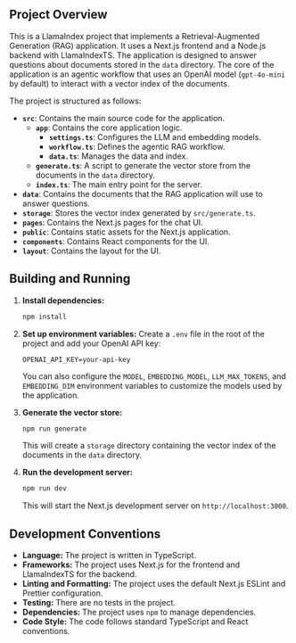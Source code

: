 ## Project Overview

This is a LlamaIndex project that implements a Retrieval-Augmented Generation (RAG) application. It uses a Next.js frontend and a Node.js backend with LlamaIndexTS. The application is designed to answer questions about documents stored in the `data` directory. The core of the application is an agentic workflow that uses an OpenAI model (`gpt-4o-mini` by default) to interact with a vector index of the documents.

The project is structured as follows:

- **`src`**: Contains the main source code for the application.
  - **`app`**: Contains the core application logic.
    - **`settings.ts`**: Configures the LLM and embedding models.
    - **`workflow.ts`**: Defines the agentic RAG workflow.
    - **`data.ts`**: Manages the data and index.
  - **`generate.ts`**: A script to generate the vector store from the documents in the `data` directory.
  - **`index.ts`**: The main entry point for the server.
- **`data`**: Contains the documents that the RAG application will use to answer questions.
- **`storage`**: Stores the vector index generated by `src/generate.ts`.
- **`pages`**: Contains the Next.js pages for the chat UI.
- **`public`**: Contains static assets for the Next.js application.
- **`components`**: Contains React components for the UI.
- **`layout`**: Contains the layout for the UI.

## Building and Running

1.  **Install dependencies:**
    ```bash
    npm install
    ```

2.  **Set up environment variables:**
    Create a `.env` file in the root of the project and add your OpenAI API key:
    ```
    OPENAI_API_KEY=your-api-key
    ```
    You can also configure the `MODEL`, `EMBEDDING_MODEL`, `LLM_MAX_TOKENS`, and `EMBEDDING_DIM` environment variables to customize the models used by the application.

3.  **Generate the vector store:**
    ```bash
    npm run generate
    ```
    This will create a `storage` directory containing the vector index of the documents in the `data` directory.

4.  **Run the development server:**
    ```bash
    npm run dev
    ```
    This will start the Next.js development server on `http://localhost:3000`.

## Development Conventions

- **Language:** The project is written in TypeScript.
- **Frameworks:** The project uses Next.js for the frontend and LlamaIndexTS for the backend.
- **Linting and Formatting:** The project uses the default Next.js ESLint and Prettier configuration.
- **Testing:** There are no tests in the project.
- **Dependencies:** The project uses `npm` to manage dependencies.
- **Code Style:** The code follows standard TypeScript and React conventions.
